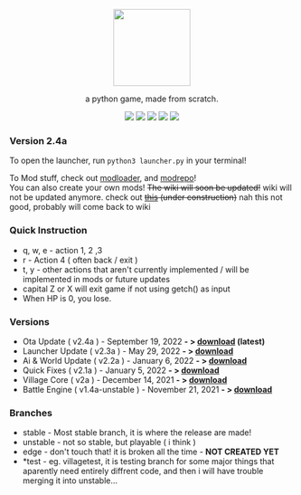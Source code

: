 <p align="center"> <image src="srpg.svg" height=136/> <p/>
<p align="center"> a python game, made from scratch. </center>
<p align="center">
  <image src="https://img.shields.io/github/last-commit/reversee-dev/simplerpg/stable?style=flat-plastic"/>
  <image src="https://img.shields.io/github/repo-size/reversee-dev/simplerpg?style=flat-plastic"/>
  <image src="https://img.shields.io/github/stars/reversee-dev/simplerpg?style=social"/>
  <image src="https://img.shields.io/badge/python-3.10-blueviolet?style=flat-plastic"/>
  <image src="https://img.shields.io/badge/v2.3a-ff6ba2?style=flat-plastic"/>
</p>

### Version 2.4a
To open the launcher, run ```python3 launcher.py``` in your terminal!  

To Mod stuff, check out [modloader](https://github.com/reversee-dev/srpg-modloader), and [modrepo](https://github.com/reversee-dev/srpg-modrepo)!   
You can also create your own mods! ~~The wiki will soon be updated!~~ wiki will not be updated anymore. check out ~~[this](https://reversee-dev.github.io/simplerpg/) (under construction)~~ nah this not good, probably will come back to wiki  

### Quick Instruction
 * q, w, e - action 1, 2 ,3 
 * r - Action 4 ( often back / exit )
 * t, y - other actions that aren't currently implemented / will be implemented in mods or future updates
 * capital Z or X will exit game if not using getch() as input
 * When HP is 0, you lose.

### Versions
 * Ota Update ( v2.4a ) - September 19, 2022 **- > [download](https://github.com/reversee-dev/simplerpg/releases/tag/2.4a-stable) (latest)**
 * Launcher Update ( v2.3a ) - May 29, 2022 **- > [download](https://github.com/reversee-dev/simplerpg/releases/tag/2.3a-stable)**
 * Ai & World Update ( v2.2a ) - January 6, 2022 **- > [download](https://github.com/reversee-dev/simplerpg/releases/tag/2.2a-stable)**
 * Quick Fixes ( v2.1a ) - January 5, 2022 **- > [download](https://github.com/reversee-dev/simplerpg/releases/tag/2.1a-stable)**
 * Village Core ( v2a ) - December 14, 2021 **- > [download](https://github.com/reversee-dev/simplerpg/releases/tag/2a-stable)**
 * Battle Engine ( v1.4a-unstable ) - November 21, 2021 **- > [download](https://github.com/reversee-dev/simplerpg/releases/tag/1.4a-unstable)**
### Branches
 * stable - Most stable branch, it is where the release are made!
 * unstable - not so stable, but playable ( i think )
 * edge - don't touch that! it is broken all the time - **NOT CREATED YET** 
 * *test - eg. villagetest, it is testing branch for some major things that aparently need entirely diffrent code, and then i will have trouble merging it into unstable... 
